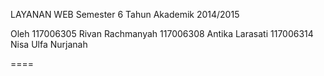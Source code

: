 LAYANAN WEB
Semester 6 Tahun Akademik 2014/2015


Oleh 
117006305   Rivan Rachmanyah
117006308   Antika Larasati
117006314   Nisa Ulfa Nurjanah

====
